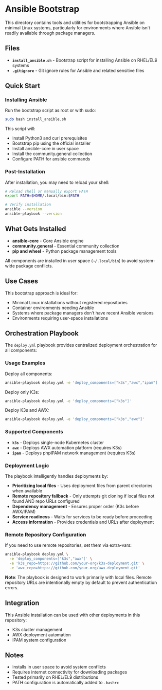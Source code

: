 # Ansible Bootstrap

This directory contains tools and utilities for bootstrapping Ansible on minimal Linux systems, particularly for environments where Ansible isn't readily available through package managers.

## Files

- **`install_ansible.sh`** - Bootstrap script for installing Ansible on RHEL/EL9 systems
- **`.gitignore`** - Git ignore rules for Ansible and related sensitive files

## Quick Start

### Installing Ansible

Run the bootstrap script as root or with sudo:

```bash
sudo bash install_ansible.sh
```

This script will:
- Install Python3 and curl prerequisites
- Bootstrap pip using the official installer
- Install ansible-core in user space
- Install the community.general collection
- Configure PATH for ansible commands

### Post-Installation

After installation, you may need to reload your shell:

```bash
# Reload shell or manually export PATH
export PATH=$HOME/.local/bin:$PATH

# Verify installation
ansible --version
ansible-playbook --version
```

## What Gets Installed

- **ansible-core** - Core Ansible engine
- **community.general** - Essential community collection
- **pip and wheel** - Python package management tools

All components are installed in user space (`~/.local/bin`) to avoid system-wide package conflicts.

## Use Cases

This bootstrap approach is ideal for:
- Minimal Linux installations without registered repositories
- Container environments needing Ansible
- Systems where package managers don't have recent Ansible versions
- Environments requiring user-space installations

## Orchestration Playbook

The `deploy.yml` playbook provides centralized deployment orchestration for all components:

### Usage Examples

Deploy all components:
```bash
ansible-playbook deploy.yml -e 'deploy_components=["k3s","awx","ipam"]'
```

Deploy only K3s:
```bash
ansible-playbook deploy.yml -e 'deploy_components=["k3s"]'
```

Deploy K3s and AWX:
```bash
ansible-playbook deploy.yml -e 'deploy_components=["k3s","awx"]'
```

### Supported Components

- **`k3s`** - Deploys single-node Kubernetes cluster
- **`awx`** - Deploys AWX automation platform (requires K3s)
- **`ipam`** - Deploys phpIPAM network management (requires K3s)

### Deployment Logic

The playbook intelligently handles deployments by:
- **Prioritizing local files** - Uses deployment files from parent directories when available
- **Remote repository fallback** - Only attempts git cloning if local files not found AND repo URLs configured
- **Dependency management** - Ensures proper order (K3s before AWX/IPAM)
- **Service readiness** - Waits for services to be ready before proceeding
- **Access information** - Provides credentials and URLs after deployment

### Remote Repository Configuration

If you need to use remote repositories, set them via extra-vars:

```bash
ansible-playbook deploy.yml \
  -e 'deploy_components=["k3s","awx"]' \
  -e 'k3s_repo=https://github.com/your-org/k3s-deployment.git' \
  -e 'awx_repo=https://github.com/your-org/awx-deployment.git'
```

**Note**: The playbook is designed to work primarily with local files. Remote repository URLs are intentionally empty by default to prevent authentication errors.

## Integration

This Ansible installation can be used with other deployments in this repository:
- K3s cluster management
- AWX deployment automation
- IPAM system configuration

## Notes

- Installs in user space to avoid system conflicts
- Requires internet connectivity for downloading packages
- Tested primarily on RHEL/EL9 distributions
- PATH configuration is automatically added to `.bashrc`
